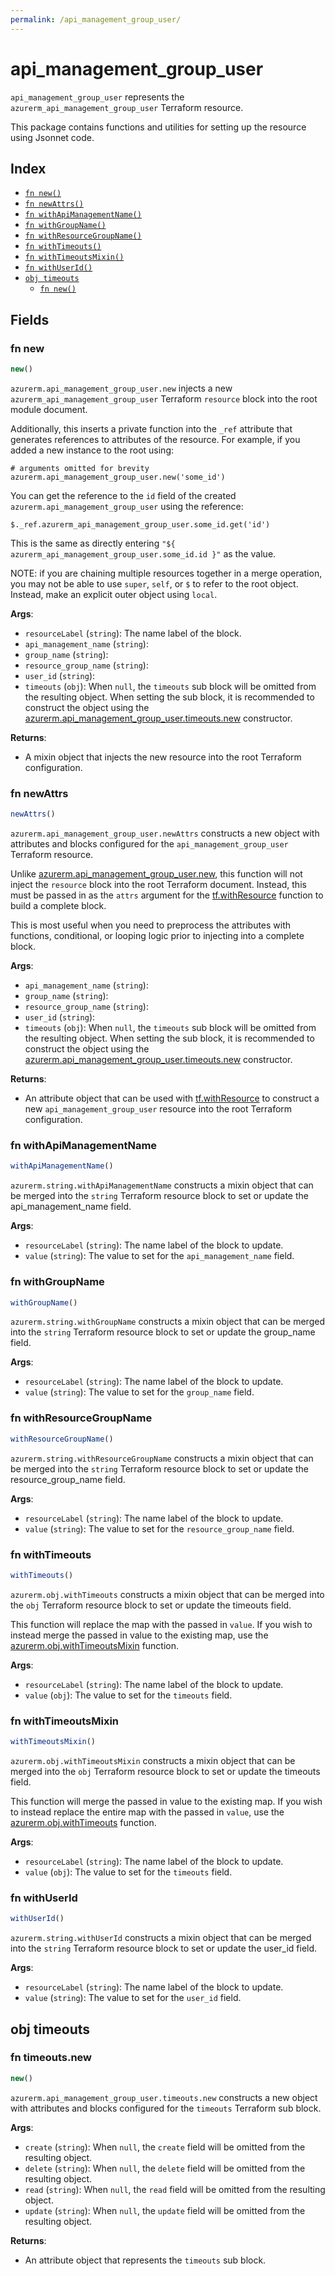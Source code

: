 ```yaml
---
permalink: /api_management_group_user/
---
```


# api_management_group_user

`api_management_group_user` represents the `azurerm_api_management_group_user` Terraform resource.



This package contains functions and utilities for setting up the resource using Jsonnet code.


## Index

* [`fn new()`](#fn-new)
* [`fn newAttrs()`](#fn-newattrs)
* [`fn withApiManagementName()`](#fn-withapimanagementname)
* [`fn withGroupName()`](#fn-withgroupname)
* [`fn withResourceGroupName()`](#fn-withresourcegroupname)
* [`fn withTimeouts()`](#fn-withtimeouts)
* [`fn withTimeoutsMixin()`](#fn-withtimeoutsmixin)
* [`fn withUserId()`](#fn-withuserid)
* [`obj timeouts`](#obj-timeouts)
  * [`fn new()`](#fn-timeoutsnew)

## Fields

### fn new

```ts
new()
```


`azurerm.api_management_group_user.new` injects a new `azurerm_api_management_group_user` Terraform `resource`
block into the root module document.

Additionally, this inserts a private function into the `_ref` attribute that generates references to attributes of the
resource. For example, if you added a new instance to the root using:

    # arguments omitted for brevity
    azurerm.api_management_group_user.new('some_id')

You can get the reference to the `id` field of the created `azurerm.api_management_group_user` using the reference:

    $._ref.azurerm_api_management_group_user.some_id.get('id')

This is the same as directly entering `"${ azurerm_api_management_group_user.some_id.id }"` as the value.

NOTE: if you are chaining multiple resources together in a merge operation, you may not be able to use `super`, `self`,
or `$` to refer to the root object. Instead, make an explicit outer object using `local`.

**Args**:
  - `resourceLabel` (`string`): The name label of the block.
  - `api_management_name` (`string`): 
  - `group_name` (`string`): 
  - `resource_group_name` (`string`): 
  - `user_id` (`string`): 
  - `timeouts` (`obj`):  When `null`, the `timeouts` sub block will be omitted from the resulting object. When setting the sub block, it is recommended to construct the object using the [azurerm.api_management_group_user.timeouts.new](#fn-api_management_group_usertimeoutsnew) constructor.

**Returns**:
- A mixin object that injects the new resource into the root Terraform configuration.


### fn newAttrs

```ts
newAttrs()
```


`azurerm.api_management_group_user.newAttrs` constructs a new object with attributes and blocks configured for the `api_management_group_user`
Terraform resource.

Unlike [azurerm.api_management_group_user.new](#fn-api_management_group_usernew), this function will not inject the `resource`
block into the root Terraform document. Instead, this must be passed in as the `attrs` argument for the
[tf.withResource](https://github.com/tf-libsonnet/core/tree/main/docs#fn-withresource) function to build a complete block.

This is most useful when you need to preprocess the attributes with functions, conditional, or looping logic prior to
injecting into a complete block.

**Args**:
  - `api_management_name` (`string`): 
  - `group_name` (`string`): 
  - `resource_group_name` (`string`): 
  - `user_id` (`string`): 
  - `timeouts` (`obj`):  When `null`, the `timeouts` sub block will be omitted from the resulting object. When setting the sub block, it is recommended to construct the object using the [azurerm.api_management_group_user.timeouts.new](#fn-api_management_group_usertimeoutsnew) constructor.

**Returns**:
  - An attribute object that can be used with [tf.withResource](https://github.com/tf-libsonnet/core/tree/main/docs#fn-withresource) to construct a new `api_management_group_user` resource into the root Terraform configuration.


### fn withApiManagementName

```ts
withApiManagementName()
```

`azurerm.string.withApiManagementName` constructs a mixin object that can be merged into the `string`
Terraform resource block to set or update the api_management_name field.



**Args**:
  - `resourceLabel` (`string`): The name label of the block to update.
  - `value` (`string`): The value to set for the `api_management_name` field.


### fn withGroupName

```ts
withGroupName()
```

`azurerm.string.withGroupName` constructs a mixin object that can be merged into the `string`
Terraform resource block to set or update the group_name field.



**Args**:
  - `resourceLabel` (`string`): The name label of the block to update.
  - `value` (`string`): The value to set for the `group_name` field.


### fn withResourceGroupName

```ts
withResourceGroupName()
```

`azurerm.string.withResourceGroupName` constructs a mixin object that can be merged into the `string`
Terraform resource block to set or update the resource_group_name field.



**Args**:
  - `resourceLabel` (`string`): The name label of the block to update.
  - `value` (`string`): The value to set for the `resource_group_name` field.


### fn withTimeouts

```ts
withTimeouts()
```

`azurerm.obj.withTimeouts` constructs a mixin object that can be merged into the `obj`
Terraform resource block to set or update the timeouts field.

This function will replace the map with the passed in `value`. If you wish to instead merge the
passed in value to the existing map, use the [azurerm.obj.withTimeoutsMixin](TODO) function.

**Args**:
  - `resourceLabel` (`string`): The name label of the block to update.
  - `value` (`obj`): The value to set for the `timeouts` field.


### fn withTimeoutsMixin

```ts
withTimeoutsMixin()
```

`azurerm.obj.withTimeoutsMixin` constructs a mixin object that can be merged into the `obj`
Terraform resource block to set or update the timeouts field.

This function will merge the passed in value to the existing map. If you wish
to instead replace the entire map with the passed in `value`, use the [azurerm.obj.withTimeouts](TODO)
function.


**Args**:
  - `resourceLabel` (`string`): The name label of the block to update.
  - `value` (`obj`): The value to set for the `timeouts` field.


### fn withUserId

```ts
withUserId()
```

`azurerm.string.withUserId` constructs a mixin object that can be merged into the `string`
Terraform resource block to set or update the user_id field.



**Args**:
  - `resourceLabel` (`string`): The name label of the block to update.
  - `value` (`string`): The value to set for the `user_id` field.


## obj timeouts



### fn timeouts.new

```ts
new()
```


`azurerm.api_management_group_user.timeouts.new` constructs a new object with attributes and blocks configured for the `timeouts`
Terraform sub block.



**Args**:
  - `create` (`string`):  When `null`, the `create` field will be omitted from the resulting object.
  - `delete` (`string`):  When `null`, the `delete` field will be omitted from the resulting object.
  - `read` (`string`):  When `null`, the `read` field will be omitted from the resulting object.
  - `update` (`string`):  When `null`, the `update` field will be omitted from the resulting object.

**Returns**:
  - An attribute object that represents the `timeouts` sub block.
